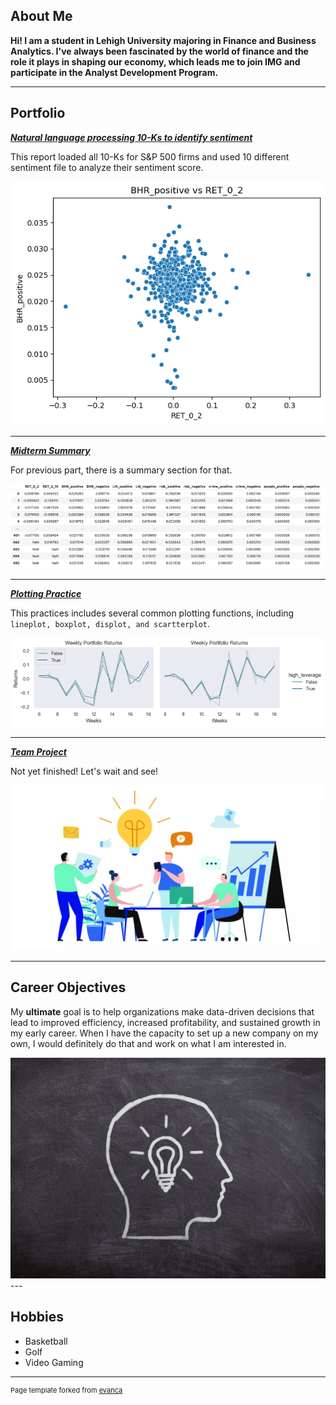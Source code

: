 ## About Me
**Hi! I am a student in Lehigh University majoring in Finance and Business Analytics. I've always been fascinated by the world of finance and the role it plays in shaping our economy, which leads me to join IMG and participate in the Analyst Development Program.**


---

## Portfolio

<!-- You can link to other websites, PDFs in this repo, and other pages in this repo -->

_**[Natural language processing 10-Ks to identify sentiment](/report/report.md)**_

This report loaded all 10-Ks for S&P 500 firms and used 10 different sentiment file to analyze their sentiment score.

<img src="report/output_29_0.png?raw=true"/>

---
_**[Midterm Summary](/midterm_summary.md)**_

For previous part, there is a summary section for that. 

<img src="/report/output1.png?raw=true"/>

---

_**[Plotting Practice](/asgn03exercises/asgn03exercises.md)**_

This practices includes several common plotting functions, including ```lineplot, boxplot, displot, and scartterplot```.

<img src="/asgn03exercises/output_29_0.png?raw=true"/>

---

_**[Team Project](https://github.com/SikaiWang224/teamproject-)**_

Not yet finished! Let's wait and see!

<img src="images/image .webp?raw=true"/>

---

## Career Objectives

My **ultimate** goal is to help organizations make data-driven decisions that lead to improved efficiency, increased profitability, and sustained growth in my early career. When I have the capacity to set up a new company on my own, I would definitely do that and work on what I am interested in. 

<img src="images/image2.jpeg?raw=true"/>
---

## Hobbies

- Basketball
- Golf 
- Video Gaming

---
<p style="font-size:11px">Page template forked from <a href="https://github.com/evanca/quick-portfolio">evanca</a></p>
<!-- Remove above link if you don't want to attibute -->

